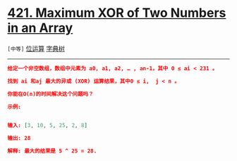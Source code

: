# [421. Maximum XOR of Two Numbers in an Array](https://leetcode-cn.com/problems/maximum-xor-of-two-numbers-in-an-array/)

`[中等]` [位运算](https://leetcode-cn.com/tag/bit-manipulation/)  [字典树](https://leetcode-cn.com/tag/trie/) 

---

```json
给定一个非空数组，数组中元素为 a0, a1, a2, … , an-1，其中 0 ≤ ai < 231 。

找到 ai 和aj 最大的异或 (XOR) 运算结果，其中0 ≤ i,  j < n 。

你能在O(n)的时间解决这个问题吗？

示例:


输入: [3, 10, 5, 25, 2, 8]

输出: 28

解释: 最大的结果是 5 ^ 25 = 28.


```
